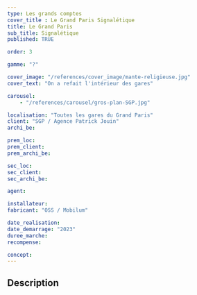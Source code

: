 ```yaml
---
type: Les grands comptes
cover_title : Le Grand Paris Signalétique
title: Le Grand Paris
sub_title: Signalétique
published: TRUE

order: 3

gamme: "?"

cover_image: "/references/cover_image/mante-religieuse.jpg"
cover_text: "On a refait l'intérieur des gares"

carousel:
    - "/references/carousel/gros-plan-SGP.jpg"

localisation: "Toutes les gares du Grand Paris"
client: "SGP / Agence Patrick Jouin"
archi_be:

prem_loc:
prem_client:
prem_archi_be:

sec_loc:
sec_client:
sec_archi_be:

agent:

installateur:
fabricant: "OSS / Mobilum"

date_realisation:
date_demarrage: "2023"
duree_marche:
recompense:

concept:
---
```


## Description

